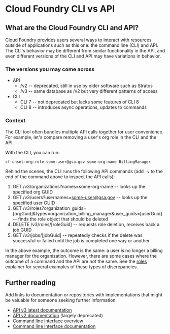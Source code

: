 # Cloud Foundry CLI vs API

## What are the Cloud Foundry CLI and API?

Cloud Foundry provides users several ways to interact with resources outside of applications such as this one: the command line (CLI) and API. The CLI's behavior may be different from similar functionality in the API, and even different versions of the CLI and API may have variations in behavior.

### The versions you may come across

- API
  - /v2 -- deprecated, still in use by older software such as Stratos
  - /v3 -- same database as /v2 but very different patterns of access
- CLI
  - CLI 7 -- not deprecated but lacks some features of CLI 8
  - CLI 8 -- introduces async operations, updates to commands

### Context

The CLI tool often bundles multiple API calls together for user convenience. For example, let's compare removing a user's org role in the CLI and the API.

With the CLI, you can run:

`cf unset-org-role some-user@gsa.gov some-org-name BillingManager`

Behind the scenes, the CLI runs the following API commands (add `-v` to the end of the command above to inspect the API calls):

1. GET /v3/organizations?names=some-org-name -- looks up the specified org GUID
1. GET /v3/users?usernames=some-user@gsa.gov -- looks up the specified user GUID
1. GET /v3/roles?organization_guids=[orgGuid]&types=organization_billing_manager&user_guids=[userGuid] -- finds the role object that should be deleted
1. DELETE /v3/roles/[roleGuid] -- requests role deletion, receives back a job GUID
1. GET /v3/jobs/[jobGuid] -- repeatedly checks if the delete was successful or failed until the job is completed one way or another

In the above example, the outcome is the same: a user is no longer a billing manager for the organization. However, there are some cases where the outcome of a command and the API are _not_ the same. See the [roles](./roles.md) explainer for several examples of these types of discrepancies.

## Further reading

Add links to documentation or repositories with implementations that might be valuable for someone seeking further information.

* [API v3 latest documentation](https://v3-apidocs.cloudfoundry.org/)
* [API v2 documentation](https://v2-apidocs.cloudfoundry.org/) (largely deprecated)
* [Command line interface overview](https://docs.cloudfoundry.org/cf-cli/)
* [Command line interface documentation](https://cli.cloudfoundry.org/en-US/v8/)
